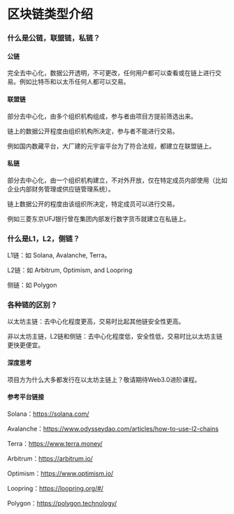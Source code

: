 # 区块链类型介绍

### 什么是公链，联盟链，私链？

#### 公链
完全去中心化，数据公开透明，不可更改，任何用户都可以查看或在链上进行交易。例如比特币和以太币任何人都可以交易。


#### 联盟链
部分去中心化，由多个组织机构组成，参与者由项目方提前筛选出来。

链上的数据公开程度由组织机构所决定，参与者不能进行交易。

例如国内数藏平台，大厂建的元宇宙平台为了符合法规，都建立在联盟链上。


#### 私链
部分去中心化，由一个组织机构建立，不对外开放，仅在特定成员内部使用（比如企业内部财务管理或供应链管理系统）。

链上数据公开的程度由该组织所决定，特定成员可以进行交易。

例如三菱东京UFJ银行曾在集团内部发行数字货币就建立在私链上。

### 什么是L1，L2，侧链？

L1链：如 Solana, Avalanche, Terra。

L2链：如 Arbitrum, Optimism, and Loopring

侧链：如 Polygon

### 各种链的区别？

以太坊主链：去中心化程度更高，交易时比起其他链安全性更高。

非以太坊主链，L2链和侧链：去中心化程度低，安全性低，交易时比以太坊主链更快更便宜。

#### 深度思考
项目方为什么大多都发行在以太坊主链上？敬请期待Web3.0进阶课程。

#### 参考平台链接
Solana：https://solana.com/

Avalanche：https://www.odysseydao.com/articles/how-to-use-l2-chains

Terra：https://www.terra.money/

Arbitrum：https://arbitrum.io/

Optimism：https://www.optimism.io/

Loopring：https://loopring.org/#/

Polygon：https://polygon.technology/